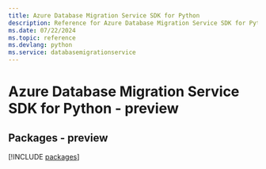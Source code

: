 ```yaml
---
title: Azure Database Migration Service SDK for Python
description: Reference for Azure Database Migration Service SDK for Python
ms.date: 07/22/2024
ms.topic: reference
ms.devlang: python
ms.service: databasemigrationservice
---
```

# Azure Database Migration Service SDK for Python - preview
## Packages - preview
[!INCLUDE [packages](database-migration-service-index.md)]
